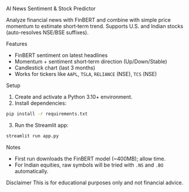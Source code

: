 AI News Sentiment & Stock Predictor

Analyze financial news with FinBERT and combine with simple price momentum to estimate short‑term trend. Supports U.S. and Indian stocks (auto-resolves NSE/BSE suffixes).

Features
- FinBERT sentiment on latest headlines
- Momentum + sentiment short‑term direction (Up/Down/Stable)
- Candlestick chart (last 3 months)
- Works for tickers like `AAPL`, `TSLA`, `RELIANCE` (NSE), `TCS` (NSE)

Setup
1. Create and activate a Python 3.10+ environment.
2. Install dependencies:
```bash
pip install -r requirements.txt
```
3. Run the Streamlit app:
```bash
streamlit run app.py
```

Notes
- First run downloads the FinBERT model (~400MB); allow time.
- For Indian equities, raw symbols will be tried with `.NS` and `.BO` automatically.

Disclaimer
This is for educational purposes only and not financial advice.

